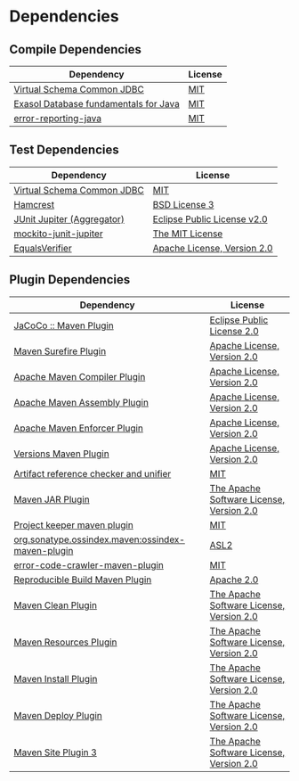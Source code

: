 <!-- @formatter:off -->
# Dependencies

## Compile Dependencies

| Dependency                                 | License  |
| ------------------------------------------ | -------- |
| [Virtual Schema Common JDBC][0]            | [MIT][1] |
| [Exasol Database fundamentals for Java][2] | [MIT][1] |
| [error-reporting-java][4]                  | [MIT][1] |

## Test Dependencies

| Dependency                       | License                           |
| -------------------------------- | --------------------------------- |
| [Virtual Schema Common JDBC][0]  | [MIT][1]                          |
| [Hamcrest][8]                    | [BSD License 3][9]                |
| [JUnit Jupiter (Aggregator)][10] | [Eclipse Public License v2.0][11] |
| [mockito-junit-jupiter][12]      | [The MIT License][13]             |
| [EqualsVerifier][14]             | [Apache License, Version 2.0][15] |

## Plugin Dependencies

| Dependency                                              | License                                        |
| ------------------------------------------------------- | ---------------------------------------------- |
| [JaCoCo :: Maven Plugin][16]                            | [Eclipse Public License 2.0][17]               |
| [Maven Surefire Plugin][18]                             | [Apache License, Version 2.0][19]              |
| [Apache Maven Compiler Plugin][20]                      | [Apache License, Version 2.0][19]              |
| [Apache Maven Assembly Plugin][22]                      | [Apache License, Version 2.0][19]              |
| [Apache Maven Enforcer Plugin][24]                      | [Apache License, Version 2.0][19]              |
| [Versions Maven Plugin][26]                             | [Apache License, Version 2.0][19]              |
| [Artifact reference checker and unifier][28]            | [MIT][1]                                       |
| [Maven JAR Plugin][30]                                  | [The Apache Software License, Version 2.0][15] |
| [Project keeper maven plugin][32]                       | [MIT][1]                                       |
| [org.sonatype.ossindex.maven:ossindex-maven-plugin][34] | [ASL2][15]                                     |
| [error-code-crawler-maven-plugin][36]                   | [MIT][1]                                       |
| [Reproducible Build Maven Plugin][38]                   | [Apache 2.0][15]                               |
| [Maven Clean Plugin][40]                                | [The Apache Software License, Version 2.0][15] |
| [Maven Resources Plugin][42]                            | [The Apache Software License, Version 2.0][15] |
| [Maven Install Plugin][44]                              | [The Apache Software License, Version 2.0][15] |
| [Maven Deploy Plugin][46]                               | [The Apache Software License, Version 2.0][15] |
| [Maven Site Plugin 3][48]                               | [The Apache Software License, Version 2.0][15] |

[32]: https://github.com/exasol/project-keeper-maven-plugin
[4]: https://github.com/exasol/error-reporting-java
[2]: https://github.com/exasol/db-fundamentals-java
[15]: http://www.apache.org/licenses/LICENSE-2.0.txt
[18]: https://maven.apache.org/surefire/maven-surefire-plugin/
[40]: http://maven.apache.org/plugins/maven-clean-plugin/
[1]: https://opensource.org/licenses/MIT
[12]: https://github.com/mockito/mockito
[26]: http://www.mojohaus.org/versions-maven-plugin/
[9]: http://opensource.org/licenses/BSD-3-Clause
[20]: https://maven.apache.org/plugins/maven-compiler-plugin/
[0]: https://github.com/exasol/virtual-schema-common-jdbc
[17]: https://www.eclipse.org/legal/epl-2.0/
[16]: https://www.jacoco.org/jacoco/trunk/doc/maven.html
[13]: https://github.com/mockito/mockito/blob/main/LICENSE
[38]: http://zlika.github.io/reproducible-build-maven-plugin
[30]: http://maven.apache.org/plugins/maven-jar-plugin/
[19]: https://www.apache.org/licenses/LICENSE-2.0.txt
[24]: https://maven.apache.org/enforcer/maven-enforcer-plugin/
[11]: https://www.eclipse.org/legal/epl-v20.html
[44]: http://maven.apache.org/plugins/maven-install-plugin/
[10]: https://junit.org/junit5/
[34]: https://sonatype.github.io/ossindex-maven/maven-plugin/
[14]: http://www.jqno.nl/equalsverifier
[8]: http://hamcrest.org/JavaHamcrest/
[46]: http://maven.apache.org/plugins/maven-deploy-plugin/
[48]: http://maven.apache.org/plugins/maven-site-plugin/
[42]: http://maven.apache.org/plugins/maven-resources-plugin/
[28]: https://github.com/exasol/artifact-reference-checker-maven-plugin
[36]: https://github.com/exasol/error-code-crawler-maven-plugin
[22]: https://maven.apache.org/plugins/maven-assembly-plugin/

